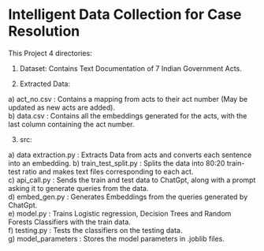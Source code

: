 # Intelligent Data Collection for Case Resolution

This Project 4 directories:  

1. Dataset: Contains Text Documentation of 7 Indian Government Acts.

2. Extracted Data:

  a) act_no.csv : Contains a mapping from acts to their act number (May be updated as new acts are added).  
  b) data.csv : Contains all the embeddings generated for the acts, with the last column containing the act number.

3. src:

  a) data extraction.py : Extracts Data from acts and converts each sentence into an embedding.
  b) train_test_split.py : Splits the data into 80:20 train-test ratio and makes text files corresponding to each act.  
  c) api_call.py :  Sends the train and test data to ChatGpt, along with a prompt asking it to generate queries from the data.  
  d) embed_gen.py : Generates Embeddings from the queries generated by ChatGpt.  
  e) model.py : Trains Logistic regression, Decision Trees and Random Forests Classifiers with the train data.  
  f) testing.py : Tests the classifiers on the testing data.  
  g) model_parameters : Stores the model parameters in .joblib files.  
